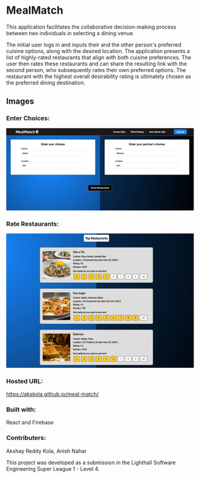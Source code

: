 # MealMatch

This application facilitates the collaborative decision-making process between two individuals in selecting a dining venue.

The initial user logs in and inputs their and the other person's preferred cuisine options, along with the desired location. The application presents a list of highly-rated restaurants that align with both cuisine preferences. The user then rates these restaurants and can share the resulting link with the second person, who subsequently rates their own preferred options. The restaurant with the highest overall desirability rating is ultimately chosen as the preferred dining destination.

## Images
### Enter Choices:
![Enter choices](./public/ss1.png)
### Rate Restaurants:
![Rate restaurants](./public/ss2.png)

### Hosted URL: 
https://akskola.github.io/meal-match/

### Built with:
React and Firebase

### Contributers:
Akshay Reddy Kola, Anish Nahar

This project was developed as a submission in the Lighthall Software Engineering Super League 1 - Level 4.
